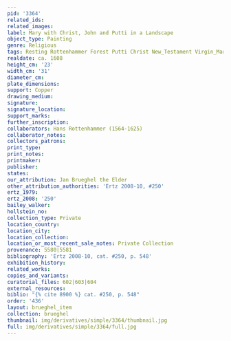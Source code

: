 ```yaml
---
pid: '3364'
related_ids: 
related_images: 
label: Mary with Christ, John and Putti in a Landscape
object_type: Painting
genre: Religious
tags: Resting Rottenhammer Forest Putti Christ New_Testament Virgin_Mary
realdate: ca. 1608
height_cm: '23'
width_cm: '31'
diameter_cm: 
plate_dimensions: 
support: Copper
drawing_medium: 
signature: 
signature_location: 
support_marks: 
further_inscription: 
collaborators: Hans Rottenhammer (1564-1625)
collaborator_notes: 
collectors_patrons: 
print_type: 
print_notes: 
printmaker: 
publisher: 
states: 
our_attribution: Jan Brueghel the Elder
other_attribution_authorities: 'Ertz 2008-10, #250'
ertz_1979: 
ertz_2008: '250'
bailey_walker: 
hollstein_no: 
collection_type: Private
location_country: 
location_city: 
location_collection: 
location_or_most_recent_sale_notes: Private Collection
provenance: 5580|5581
bibliography: 'Ertz 2008-10, cat. #250, p. 548'
exhibition_history: 
related_works: 
copies_and_variants: 
curatorial_files: 602|603|604
external_resources: 
biblio: "{% cite 8900 %} cat. #250, p. 548"
order: '436'
layout: brueghel_item
collection: brueghel
thumbnail: img/derivatives/simple/3364/thumbnail.jpg
full: img/derivatives/simple/3364/full.jpg
---
```

